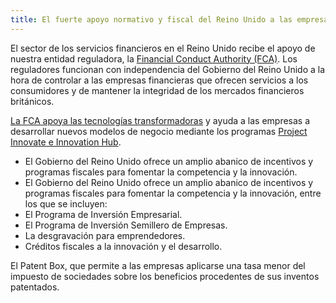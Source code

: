 ```yaml
---
title: El fuerte apoyo normativo y fiscal del Reino Unido a las empresas financieras
---
```


El sector de los servicios financieros en el Reino Unido recibe el apoyo de nuestra entidad reguladora, la  [Financial Conduct Authority (FCA)](https://www.fca.org.uk/about/the-fca). Los reguladores funcionan con independencia del Gobierno del Reino Unido a la hora de controlar a las empresas financieras que ofrecen servicios a los consumidores y de mantener la integridad de los mercados financieros británicos.

[La FCA apoya las tecnologías transformadoras](https://www.fca.org.uk/news/speeches/uk-fintech-regulating-innovation) y ayuda a las empresas a desarrollar nuevos modelos de negocio mediante los programas [Project Innovate e Innovation Hub](https://www.fca.org.uk/firms/project-innovate-innovation-hub).

- El Gobierno del Reino Unido ofrece un amplio abanico de incentivos y programas fiscales para fomentar la competencia y la innovación.
- El Gobierno del Reino Unido ofrece un amplio abanico de incentivos y programas fiscales para fomentar la competencia y la innovación, entre los que se incluyen:
- El Programa de Inversión Empresarial.
- El Programa de Inversión Semillero de Empresas. 
- La desgravación para emprendedores. 
- Créditos fiscales a la innovación y el desarrollo.

El Patent Box, que permite a las empresas aplicarse una tasa menor del impuesto de sociedades sobre los beneficios procedentes de sus inventos patentados.
